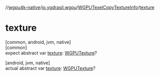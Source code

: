 //[wgpu4k-native](../../../index.md)/[io.ygdrasil.wgpu](../index.md)/[WGPUTexelCopyTextureInfo](index.md)/[texture](texture.md)

# texture

[common, android, jvm, native]\
[common]\
expect abstract var [texture](texture.md): [WGPUTexture](../-w-g-p-u-texture/index.md)?

[android, jvm, native]\
actual abstract var [texture](texture.md): [WGPUTexture](../-w-g-p-u-texture/index.md)?